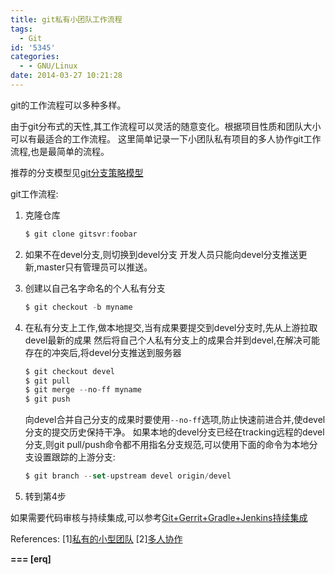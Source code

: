 ```yaml
---
title: git私有小团队工作流程
tags:
  - Git
id: '5345'
categories:
  - - GNU/Linux
date: 2014-03-27 10:21:28
---
```


git的工作流程可以多种多样。
<!-- more -->
由于git分布式的天性,其工作流程可以灵活的随意变化。根据项目性质和团队大小可以有最适合的工作流程。
这里简单记录一下小团队私有项目的多人协作git工作流程,也是最简单的流程。

推荐的分支模型见[git分支策略模型](https://openwares.net/linux/git_brantch_model.html)

git工作流程:

1.  克隆仓库
    ```js
    $ git clone gitsvr:foobar
    ```
    
2.  如果不在devel分支,则切换到devel分支
    开发人员只能向devel分支推送更新,master只有管理员可以推送。
    
3.  创建以自己名字命名的个人私有分支
    ```js
    $ git checkout -b myname
    ```
    
4.  在私有分支上工作,做本地提交,当有成果要提交到devel分支时,先从上游拉取devel最新的成果
    然后将自己个人私有分支上的成果合并到devel,在解决可能存在的冲突后,将devel分支推送到服务器
    ```js
    $ git checkout devel
    $ git pull
    $ git merge --no-ff myname
    $ git push
    ```
    向devel合并自己分支的成果时要使用`--no-ff`选项,防止快速前进合并,使devel分支的提交历史保持干净。
    如果本地的devel分支已经在tracking远程的devel分支,则git pull/push命令都不用指名分支规范,可以使用下面的命令为本地分支设置跟踪的上游分支:
    ```js
    $ git branch --set-upstream devel origin/devel
    ```
    
5.  转到第4步

如果需要代码审核与持续集成,可以参考[Git+Gerrit+Gradle+Jenkins持续集成](https://openwares.net/linux/git_gerrit_gradle_jenkins_integration.html)

References:
\[1\][私有的小型团队](http://git-scm.com/book/zh/%E5%88%86%E5%B8%83%E5%BC%8F-Git-%E4%B8%BA%E9%A1%B9%E7%9B%AE%E4%BD%9C%E8%B4%A1%E7%8C%AE#私有的小型团队)
\[2\][多人协作](http://www.liaoxuefeng.com/wiki/0013739516305929606dd18361248578c67b8067c8c017b000/0013760174128707b935b0be6fc4fc6ace66c4f15618f8d000)

**\===
\[erq\]**